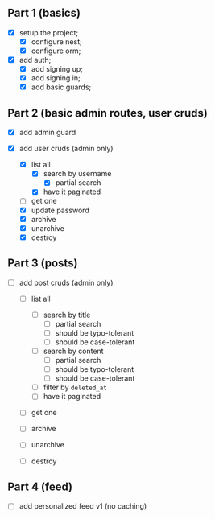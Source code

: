 ## Part 1 (basics)

- [x] setup the project;
  - [x] configure nest;
  - [x] configure orm;

- [x] add auth;
  - [x] add signing up;
  - [x] add signing in;
  - [x] add basic guards;

## Part 2 (basic admin routes, user cruds)

- [x] add admin guard

- [x] add user cruds (admin only)
  - [x] list all
    - [x] search by username
      - [x] partial search
    - [x] have it paginated
  - [ ] get one
  - [x] update password
  - [x] archive
  - [x] unarchive
  - [x] destroy

## Part 3 (posts)

- [ ] add post cruds (admin only)
  - [ ] list all
      - [ ] search by title
        - [ ] partial search
        - [ ] should be typo-tolerant
        - [ ] should be case-tolerant
      - [ ] search by content
        - [ ] partial search
        - [ ] should be typo-tolerant
        - [ ] should be case-tolerant
      - [ ] filter by `deleted_at`
      - [ ] have it paginated
  - [ ] get one
  - [ ] archive
  - [ ] unarchive
  - [ ] destroy



## Part 4 (feed)

- [ ] add personalized feed v1 (no caching)
